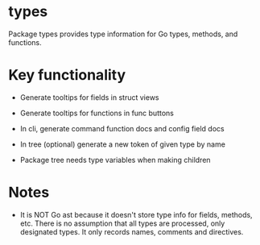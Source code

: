 # types

Package types provides type information for Go types, methods, and functions.

# Key functionality

* Generate tooltips for fields in struct views

* Generate tooltips for functions in func buttons

* In cli, generate command function docs and config field docs

* In tree (optional) generate a new token of given type by name

* Package tree needs type variables when making children

# Notes

* It is NOT Go ast because it doesn't store type info for fields, methods, etc.  There is no assumption that all types are processed, only designated types.  It only records names, comments and directives.



